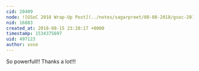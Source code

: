 ```yaml
---
cid: 20409
node: ![GSoC 2018 Wrap-Up Post](../notes/sagarpreet/08-08-2018/gsoc-2018-wrap-up-post)
nid: 16883
created_at: 2018-08-15 23:28:17 +0000
timestamp: 1534375697
uid: 497123
author: xose
---
```


So powerfull!! Thanks a lot!!!